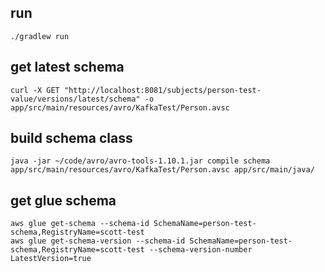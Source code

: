 ## run
``` 
./gradlew run
```

## get latest schema 
``` 
curl -X GET "http://localhost:8081/subjects/person-test-value/versions/latest/schema" -o app/src/main/resources/avro/KafkaTest/Person.avsc
```

## build schema class
``` 
java -jar ~/code/avro/avro-tools-1.10.1.jar compile schema app/src/main/resources/avro/KafkaTest/Person.avsc app/src/main/java/
```

## get glue schema
``` 
aws glue get-schema --schema-id SchemaName=person-test-schema,RegistryName=scott-test
aws glue get-schema-version --schema-id SchemaName=person-test-schema,RegistryName=scott-test --schema-version-number LatestVersion=true
```